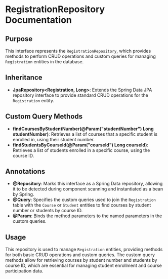 # RegistrationRepository Documentation

## Purpose

This interface represents the `RegistrationRepository`, which provides methods to perform CRUD operations and custom queries for managing `Registration` entities in the database.

## Inheritance

- **JpaRepository<Registration, Long>**: Extends the Spring Data JPA repository interface to provide standard CRUD operations for the `Registration` entity.

## Custom Query Methods

- **findCoursesByStudentNumber(@Param("studentNumber") Long studentNumber)**: Retrieves a list of courses that a specific student is enrolled in, using their student number.
- **findStudentsByCourseId(@Param("courseId") Long courseId)**: Retrieves a list of students enrolled in a specific course, using the course ID.

## Annotations

- **@Repository**: Marks this interface as a Spring Data repository, allowing it to be detected during component scanning and instantiated as a bean by Spring.
- **@Query**: Specifies the custom queries used to join the `Registration` table with the `Course` or `Student` entities to find courses by student number or students by course ID.
- **@Param**: Binds the method parameters to the named parameters in the custom queries.

## Usage

This repository is used to manage `Registration` entities, providing methods for both basic CRUD operations and custom queries. The custom query methods allow for retrieving courses by student number and students by course ID, which are essential for managing student enrollment and course participation data.

